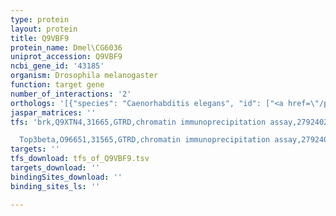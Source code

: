 ```yaml
---
type: protein
layout: protein
title: Q9VBF9
protein_name: Dmel\CG6036
uniprot_accession: Q9VBF9
ncbi_gene_id: '43185'
organism: Drosophila melanogaster
function: target gene
number_of_interactions: '2'
orthologs: '[{"species": "Caenorhabditis elegans", "id": ["<a href=\"/protein/q19775\">Q19775</a>"]}, {"species": "Saccharomyces cerevisiae", "id": ["<a href=\"/protein/p35182\">P35182</a>"]}]'
jaspar_matrices: ''
tfs: 'brk,Q9XTN4,31665,GTRD,chromatin immunoprecipitation assay,27924024%5Buid%5D,No

  Top3beta,O96651,31565,GTRD,chromatin immunoprecipitation assay,27924024%5Buid%5D,No'
targets: ''
tfs_download: tfs_of_Q9VBF9.tsv
targets_download: ''
bindingSites_download: ''
binding_sites_ls: ''

---
```

